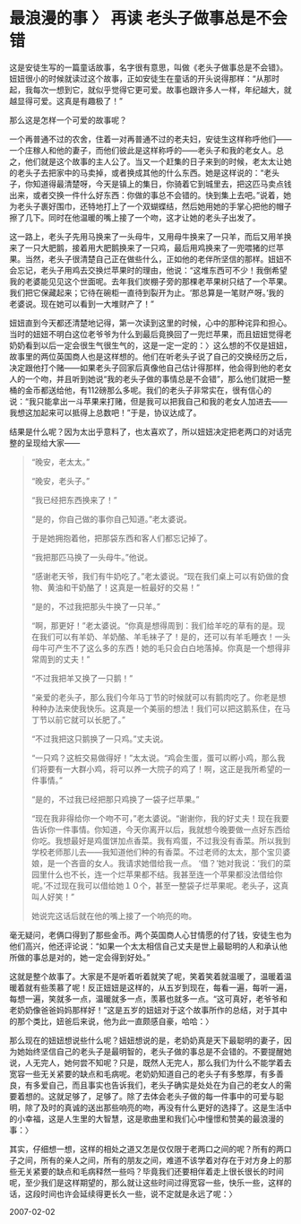 # 最浪漫的事 〉 再读 老头子做事总是不会错

这是安徒生写的一篇童话故事，名字很有意思，叫做《老头子做事总是不会错》。妞妞很小的时候就读过这个故事，正如安徒生在童话的开头说得那样：“从那时起，我每次一想到它，就似乎觉得它更可爱。故事也跟许多人一样，年纪越大，就越显得可爱。这真是有趣极了！”

那么这是怎样一个可爱的故事呢？

一个再普通不过的农舍，住着一对再普通不过的老夫妇，安徒生这样称呼他们——一个庄稼人和他的妻子，而他们彼此是这样称呼的——老头子和我的老女人。总之，他们就是这个故事的主人公了。当又一个赶集的日子来到的时候，老太太让她的老头子去把家中的马卖掉，或者换成其他的什么东西。她是这样说的：“老头子，你知道得最清楚呀，今天是镇上的集日，你骑着它到城里去，把这匹马卖点钱出来，或者交换一件什么好东西：你做的事总不会错的。快到集上去吧。”说着，她为老头子裹好围巾，还特地打上了一个双蝴蝶结，然后她用她的手掌心把他的帽子擦了几下。同时在他温暖的嘴上接了一个吻，这才让她的老头子出发了。

这一路上，老头子先用马换来了一头母牛，又用母牛换来了一只羊，而后又用羊换来了一只大肥鹅，接着用大肥鹅换来了一只鸡，最后用鸡换来了一兜喂猪的烂苹果。当然，老头子很清楚自己正在做些什么，正如他的老伴所坚信的那样。妞妞不会忘记，老头子用鸡去交换烂苹果时的理由，他说：“这堆东西可不少！我倒希望我的老婆能见见这个世面呢。去年我们炭棚子旁的那棵老苹果树只结了一个苹果。我们把它保藏起来；它待在碗柜一直待到裂开为止。‘那总算是一笔财产呀。’我的老婆说。现在她可以看到一大堆财产了！”

妞妞直到今天都还清楚地记得，第一次读到这里的时候，心中的那种诧异和担心。当时的妞妞不明白这位老爷爷为什么到最后竟换回了一兜烂苹果，而且妞妞觉得老奶奶看到以后一定会很生气很生气的，这是一定一定的：〉这么想的不仅是妞妞，故事里的两位英国商人也是这样想的。他们在听老头子说了自己的交换经历之后，决定跟他打个赌——如果老头子回家后真像他自己估计得那样，他会得到他的老女人的一个吻，并且听到她说“我的老头子做的事情总是不会错”，那么他们就把一整桶的金币都送给他，有112磅那么多呢。我们的老头子非常实在，很有信心的说：“我只能拿出一斗苹果来打赌，但是我可以把我自己和我的老女人加进去——我想这加起来可以抵得上总数吧！”于是，协议达成了。

结果是什么呢？因为太出乎意料了，也太喜欢了，所以妞妞决定把老两口的对话完整的呈现给大家——

> “晚安，老太太。”
> 
> “晚安，老头子。”
> 
> “我已经把东西换来了！”
> 
> “是的，你自己做的事你自己知道。”老太婆说。
> 
> 于是她拥抱着他，把那袋东西和客人们都忘记掉了。
> 
> “我把那匹马换了一头母牛。”他说。
> 
> “感谢老天爷，我们有牛奶吃了。”老太婆说。“现在我们桌上可以有奶做的食物、黄油和干奶酪了！这真是一桩最好的交易！”
> 
> “是的，不过我把那头牛换了一只羊。”
> 
> “啊，那更好！”老太婆说。“你真是想得周到：我们给羊吃的草有的是。现在我们可以有羊奶、羊奶酪、羊毛袜子了！是的，还可以有羊毛睡衣！一头母牛可产生不了这么多的东西！她的毛只会白白地落掉。你真是一个想得非常周到的丈夫！”
> 
> “不过我把羊又换了一只鹅！”
> 
> “亲爱的老头子，那么我们今年马丁节的时候就可以有鹅肉吃了。你老是想种种办法来使我快乐。这真是一个美丽的想法！我们可以把这鹅系住，在马丁节以前它就可以长肥了。” 
> 
> “不过我把这只鹅换了一只鸡。”丈夫说。
> 
> “一只鸡？这桩交易做得好！”太太说。“鸡会生蛋，蛋可以孵小鸡，那么我们将要有一大群小鸡，将可以养一大院子的鸡了！啊，这正是我所希望的一件事情。”
> 
> “是的，不过我已经把那只鸡换了一袋子烂苹果。”
> 
> “现在我非得给你一个吻不可，”老太婆说。“谢谢你，我的好丈夫！现在我要告诉你一件事情。你知道，今天你离开以后，我就想今晚要做一点好东西给你吃。我想最好是鸡蛋饼加点香菜。我有鸡蛋，不过我没有香菜。所以我到学校老师那儿去——我知道他们种的有香菜。不过老师的太太，那个宝贝婆娘，是一个吝啬的女人。我请求她借给我一点。
> ‘借？’她对我说：‘我们的菜园里什么也不长，连一个烂苹果都不结。我甚至连一个苹果都没法借给你呢。’不过现在我可以借给她１０个，甚至一整袋子烂苹果呢。老头子，这真叫人好笑！”
> 
> 她说完这话后就在他的嘴上接了一个响亮的吻。

毫无疑问，老俩口得到了那些金币。两个英国商人心甘情愿的付了钱，安徒生也为他们高兴，他还评论说：“如果一个太太相信自己丈夫是世上最聪明的人和承认他所做的事总是对的，她一定会得到好处。”

这就是整个故事了。大家是不是听着听着就笑了呢，笑着笑着就温暖了，温暖着温暖着就有些羡慕了呢！反正妞妞是这样的，从五岁到现在，每看一遍，每听一遍，每想一遍，笑就多一点，温暖就多一点，羡慕也就多一点。“这可真好，老爷爷和老奶奶像爸爸妈妈那样好！”这是五岁的妞妞对于这个故事所作的总结，对于其中的那个类比，妞爸后来说，他为此一直颇感自豪，哈哈：〉

那么现在的妞妞想说些什么呢？妞妞想说的是，老奶奶真是天下最聪明的妻子，因为她始终坚信自己的老头子是最明智的，老头子做的事总是不会错的。不要提醒她说，人无完人，她何尝不知呢？只是，既然人无完人，那么我们为什么不能学着去宽容一些无关紧要的缺点和毛病呢。老奶奶知道自己的老头子有多憨厚，有多善良，有多爱自己，而且事实也告诉我们，老头子确实是处处在为自己的老女人的需要着想的。这就足够了，足够了。除了去体会老头子做的每一件事中的可爱与聪明，除了及时的真诚的送出那些响亮的吻，再没有什么更好的选择了。这是生活中的小幸福，这是人生里的大智慧，这是歌曲里和我们心中憧憬和赞美的最浪漫的事：〉

其实，仔细想一想，这样的相处之道又怎是仅仅限于老两口之间的呢？所有的两口子之间，所有的亲人之间，所有的朋友之间，难道不该学着对存在于对方身上的那些无关紧要的缺点和毛病释然一些吗？毕竟我们还要相伴着走上很长很长的时间呢，至少我们是这样期望的，那么就让这些时间过得宽容一些，快乐一些，这样的话，这段时间也许会延续得更长久一些，说不定就是永远了呢：〉

2007-02-02